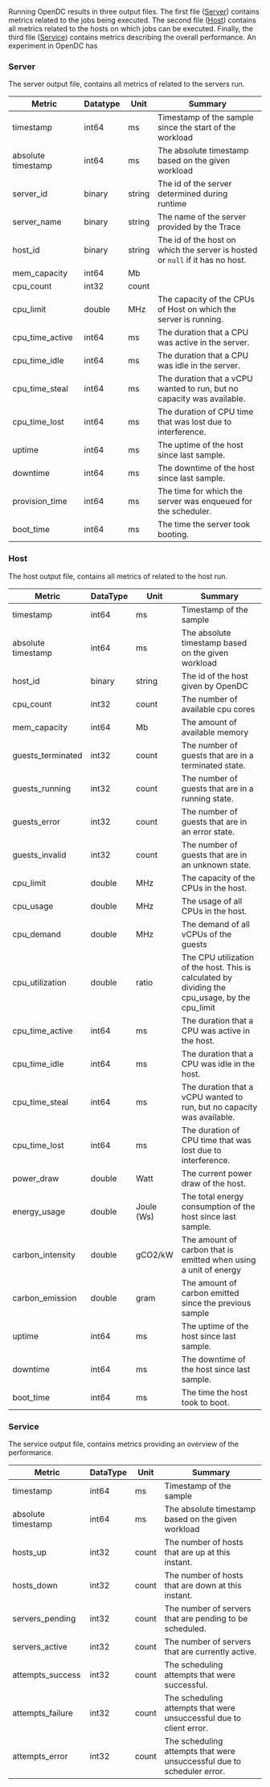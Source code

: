 
Running OpenDC results in three output files. The first file ([Server](#server)) contains metrics related to the jobs being executed. 
The second file ([Host](#host)) contains all metrics related to the hosts on which jobs can be executed. Finally, the third file ([Service](#service))
contains metrics describing the overall performance. An experiment in OpenDC has 

### Server
The server output file, contains all metrics of related to the servers run.  

| Metric             | Datatype | Unit   | Summary                                                                       |
|--------------------|----------|--------|-------------------------------------------------------------------------------|
| timestamp          | int64    | ms     | Timestamp of the sample since the start of the workload                       |
| absolute timestamp | int64    | ms     | The absolute timestamp based on the given workload                            |
| server_id          | binary   | string | The id of the server determined during runtime                                |
| server_name        | binary   | string | The name of the server provided by the Trace                                  |
| host_id            | binary   | string | The id of the host on which the server is hosted or `null` if it has no host. |
| mem_capacity       | int64    | Mb     |                                                                               |
| cpu_count          | int32    | count  |                                                                               |
| cpu_limit          | double   | MHz    | The capacity of the CPUs of Host on which the server is running.              |
| cpu_time_active    | int64    | ms     | The duration that a CPU was active in the server.                             |
| cpu_time_idle      | int64    | ms     | The duration that a CPU was idle in the server.                               |
| cpu_time_steal     | int64    | ms     | The duration that a vCPU wanted to run, but no capacity was available.        |
| cpu_time_lost      | int64    | ms     | The duration of CPU time that was lost due to interference.                   |
| uptime             | int64    | ms     | The uptime of the host since last sample.                                     |
| downtime           | int64    | ms     | The downtime of the host since last sample.                                   |
| provision_time     | int64    | ms     | The time for which the server was enqueued for the scheduler.                 |
| boot_time          | int64    | ms     | The time the server took booting.                                             |

### Host
The host output file, contains all metrics of related to the host run.

| Metric             | DataType | Unit       | Summary                                                                                         |
|--------------------|----------|------------|-------------------------------------------------------------------------------------------------|
| timestamp          | int64    | ms         | Timestamp of the sample                                                                         |
| absolute timestamp | int64    | ms         | The absolute timestamp based on the given workload                                              |
| host_id            | binary   | string     | The id of the host given by OpenDC                                                              |
| cpu_count          | int32    | count      | The number of available cpu cores                                                               |
| mem_capacity       | int64    | Mb         | The amount of available memory                                                                  |
| guests_terminated  | int32    | count      | The number of guests that are in a terminated state.                                            |
| guests_running     | int32    | count      | The number of guests that are in a running state.                                               |
| guests_error       | int32    | count      | The number of guests that are in an error state.                                                |
| guests_invalid     | int32    | count      | The number of guests that are in an unknown state.                                              |
| cpu_limit          | double   | MHz        | The capacity of the CPUs in the host.                                                           |
| cpu_usage          | double   | MHz        | The usage of all CPUs in the host.                                                              |
| cpu_demand         | double   | MHz        | The demand of all vCPUs of the guests                                                           |
| cpu_utilization    | double   | ratio      | The CPU utilization of the host. This is calculated by dividing the cpu_usage, by the cpu_limit |
| cpu_time_active    | int64    | ms         | The duration that a CPU was active in the host.                                                 |
| cpu_time_idle      | int64    | ms         | The duration that a CPU was idle in the host.                                                   |
| cpu_time_steal     | int64    | ms         | The duration that a vCPU wanted to run, but no capacity was available.                          |
| cpu_time_lost      | int64    | ms         | The duration of CPU time that was lost due to interference.                                     |
| power_draw         | double   | Watt       | The current power draw of the host.                                                             |
| energy_usage       | double   | Joule (Ws) | The total energy consumption of the host since last sample.                                     |
| carbon_intensity   | double   | gCO2/kW    | The amount of carbon that is emitted when using a unit of energy                                |
| carbon_emission    | double   | gram       | The amount of carbon emitted since the previous sample                                          |
| uptime             | int64    | ms         | The uptime of the host since last sample.                                                       |
| downtime           | int64    | ms         | The downtime of the host since last sample.                                                     |
| boot_time          | int64    | ms         | The time the host took to boot.                                                                 |

### Service
The service output file, contains metrics providing an overview of the performance.

| Metric             | DataType | Unit  | Summary                                                                |
|--------------------|----------|-------|------------------------------------------------------------------------|
| timestamp          | int64    | ms    | Timestamp of the sample                                                |
| absolute timestamp | int64    | ms    | The absolute timestamp based on the given workload                     |
| hosts_up           | int32    | count | The number of hosts that are up at this instant.                       |
| hosts_down         | int32    | count | The number of hosts that are down at this instant.                     |
| servers_pending    | int32    | count | The number of servers that are pending to be scheduled.                |
| servers_active     | int32    | count | The number of servers that are currently active.                       |
| attempts_success   | int32    | count | The scheduling attempts that were successful.                          |
| attempts_failure   | int32    | count | The scheduling attempts that were unsuccessful due to client error.    |
| attempts_error     | int32    | count | The scheduling attempts that were unsuccessful due to scheduler error. |
